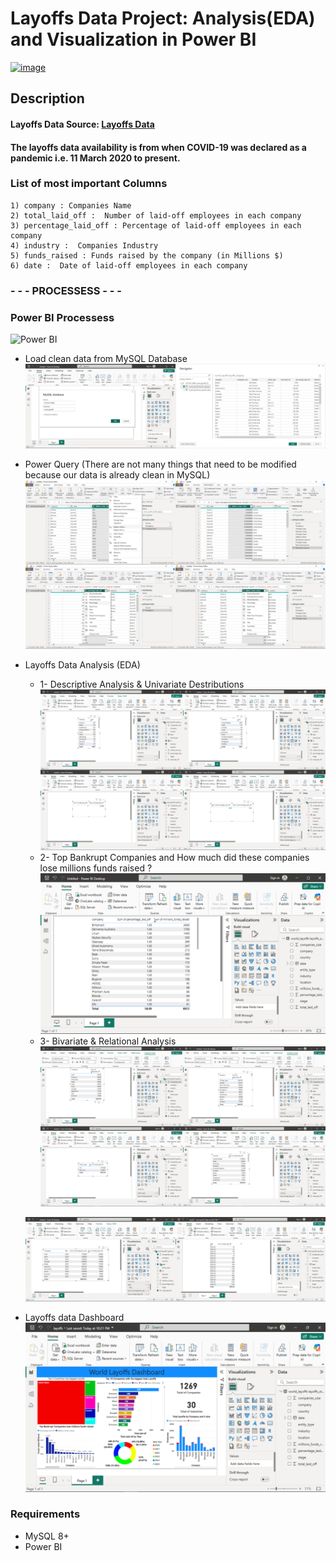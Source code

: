 # Layoffs Data Project: Analysis(EDA) and Visualization in Power BI

[<img width="800" height="600" alt="image" src="https://github.com/user-attachments/assets/b70240f9-9de4-4ea0-a8fe-f5a303c98a41" />](https://media.istockphoto.com/id/1488294044/photo/businessman-works-on-laptop-showing-business-analytics-dashboard-with-charts-metrics-and-kpi.jpg?s=612x612&w=0&k=20&c=AcxzQAe1LY4lGp0C6EQ6reI7ZkFC2ftS09yw_3BVkpk=)

## Description

#### Layoffs Data Source: [Layoffs Data](https://www.kaggle.com/datasets/swaptr/layoffs-2022)
#### The layoffs data availability is from when COVID-19 was declared as a pandemic i.e. 11 March 2020 to present.


### List of most important Columns

```
1) company : Companies Name
2) total_laid_off :  Number of laid-off employees in each company
3) percentage_laid_off : Percentage of laid-off employees in each company
4) industry :  Companies Industry
5) funds_raised : Funds raised by the company (in Millions $)
6) date :  Date of laid-off employees in each company
```

### - - - PROCESSESS  - - -

### Power BI Processess
![Power BI](https://img.icons8.com/?size=200&id=3sGOUDo9nJ4k&format=png&color=000000)
* Load clean data from MySQL Database
![image](Images/01.png)
* Power Query (There are not many things that need to be modified because our data is already clean in MySQL)
![image](Images/02.png)
* Layoffs Data Analysis (EDA)
  * 1- Descriptive Analysis & Univariate Destributions
  ![image](Images/03.png)
  * 2- Top Bankrupt Companies and How much did these companies lose millions funds raised ?
  ![image](Images/04.png)
  * 3- Bivariate & Relational Analysis
  ![image](Images/05.png)

  ![image](Images/06.png)
* Layoffs data Dashboard
![image](Images/Dashboard.png)

### Requirements
* MySQL 8+
* Power BI
